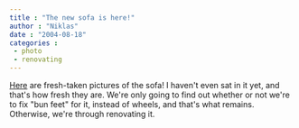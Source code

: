 ```yaml
---
title : "The new sofa is here!"
author : "Niklas"
date : "2004-08-18"
categories : 
 - photo
 - renovating
---
```


[Here](https://niklasblog.com/bilder/2004-08-18) are fresh-taken pictures of the sofa! I haven't even sat in it yet, and that's how fresh they are. We're only going to find out whether or not we're to fix "bun feet" for it, instead of wheels, and that's what remains. Otherwise, we're through renovating it.
